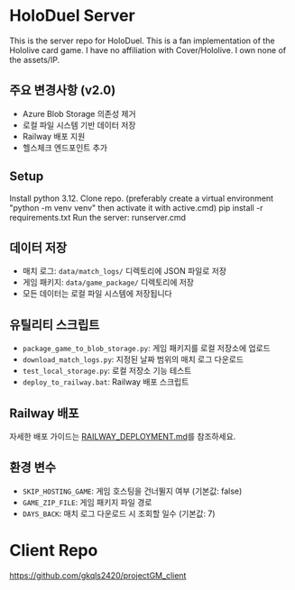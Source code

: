 # HoloDuel Server
This is the server repo for HoloDuel.
This is a fan implementation of the Hololive card game.
I have no affiliation with Cover/Hololive. I own none of the assets/IP.

## 주요 변경사항 (v2.0)
- Azure Blob Storage 의존성 제거
- 로컬 파일 시스템 기반 데이터 저장
- Railway 배포 지원
- 헬스체크 엔드포인트 추가

## Setup
Install python 3.12.
Clone repo.
(preferably create a virtual environment "python -m venv venv" then activate it with active.cmd)
pip install -r requirements.txt
Run the server: runserver.cmd

## 데이터 저장
- 매치 로그: `data/match_logs/` 디렉토리에 JSON 파일로 저장
- 게임 패키지: `data/game_package/` 디렉토리에 저장
- 모든 데이터는 로컬 파일 시스템에 저장됩니다

## 유틸리티 스크립트
- `package_game_to_blob_storage.py`: 게임 패키지를 로컬 저장소에 업로드
- `download_match_logs.py`: 지정된 날짜 범위의 매치 로그 다운로드
- `test_local_storage.py`: 로컬 저장소 기능 테스트
- `deploy_to_railway.bat`: Railway 배포 스크립트

## Railway 배포
자세한 배포 가이드는 [RAILWAY_DEPLOYMENT.md](RAILWAY_DEPLOYMENT.md)를 참조하세요.

## 환경 변수
- `SKIP_HOSTING_GAME`: 게임 호스팅을 건너뛸지 여부 (기본값: false)
- `GAME_ZIP_FILE`: 게임 패키지 파일 경로
- `DAYS_BACK`: 매치 로그 다운로드 시 조회할 일수 (기본값: 7)

# Client Repo
https://github.com/gkqls2420/projectGM_client
